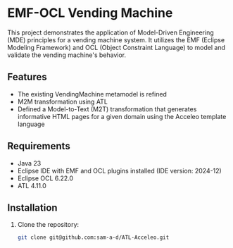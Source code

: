 # EMF-OCL Vending Machine

This project demonstrates the application of Model-Driven Engineering (MDE) principles for a vending machine system. It utilizes the EMF (Eclipse Modeling Framework) and OCL (Object Constraint Language) to model and validate the vending machine's behavior.

## Features

- The existing VendingMachine metamodel is refined
- M2M transformation using ATL
- Defined a Model-to-Text (M2T) transformation that generates informative HTML pages for a given domain using the Acceleo template language

## Requirements

- Java 23
- Eclipse IDE with EMF and OCL plugins installed (IDE version: 2024-12)
- Eclipse OCL 6.22.0
- ATL 4.11.0

## Installation

1. Clone the repository:
   ```bash
   git clone git@github.com:sam-a-d/ATL-Acceleo.git
